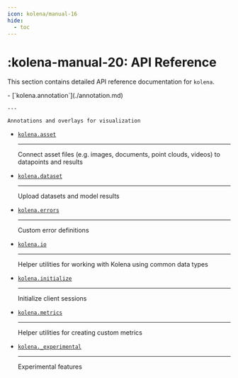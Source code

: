 ```yaml
---
icon: kolena/manual-16
hide:
  - toc
---
```


# :kolena-manual-20: API Reference

This section contains detailed API reference documentation for `kolena`.

<div class="grid cards" markdown>
- [`kolena.annotation`](./annotation.md)

    ---

    Annotations and overlays for visualization

- [`kolena.asset`](asset.md)

    ---

    Connect asset files (e.g. images, documents, point clouds, videos) to datapoints and results

- [`kolena.dataset`](./dataset/index.md)

    ---

    Upload datasets and model results

- [`kolena.errors`](./errors.md)

    ---

    Custom error definitions

- [`kolena.io`](./io.md)

    ---

    Helper utilities for working with Kolena using common data types

- [`kolena.initialize`](./initialize.md)

    ---

    Initialize client sessions

- [`kolena.metrics`](./metrics.md)

    ---

    Helper utilities for creating custom metrics

- [`kolena._experimental`](./experimental/index.md)

    ---

    Experimental features

</div>
